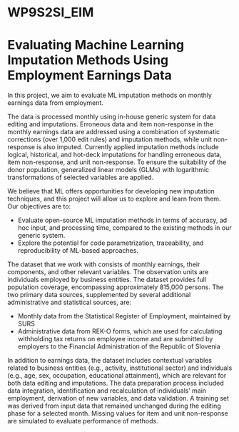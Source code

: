 # WP9S2SI_EIM
# Evaluating Machine Learning Imputation Methods Using Employment Earnings Data

In this project, we aim to evaluate ML imputation methods on monthly earnings data from employment.

The data is processed monthly using in-house generic system for data editing and imputations. Erroneous data and item non-response in the monthly earnings data are addressed using a combination of systematic corrections (over 1,000 edit rules) and imputation methods, while unit non-response is also imputed. Currently applied imputation methods include logical, historical, and hot-deck imputations for handling erroneous data, item non-response, and unit non-response. To ensure the suitability of the donor population, generalized linear models (GLMs) with logarithmic transformations of selected variables are applied. 

We believe that ML offers opportunities for developing new imputation techniques, and this project will allow us to explore and learn from them.
Our objectives are to:
-	Evaluate open-source ML imputation methods in terms of accuracy, ad hoc input, and processing time, compared to the existing methods in our generic system.
-	Explore the potential for code parametrization, traceability, and reproducibility of ML-based approaches.
 
The dataset that we work with consists of monthly earnings, their components, and other relevant variables. The observation units are individuals employed by business entities. The dataset provides full population coverage, encompassing approximately 815,000 persons. The two primary data sources, supplemented by several additional administrative and statistical sources, are:
-	Monthly data from the Statistical Register of Employment, maintained by SURS
-	Administrative data from REK-O forms, which are used for calculating withholding tax returns on employee income and are submitted by employers to the Financial Administration of the Republic of Slovenia

In addition to earnings data, the dataset includes contextual variables related to business entities (e.g., activity, institutional sector) and individuals (e.g., age, sex, occupation, educational attainment), which are relevant for both data editing and imputations. The data preparation process included data integration, identification and recalculation of individuals’ main employment, derivation of new variables, and data validation. A training set was derived from input data that remained unchanged during the editing phase for a selected month. Missing values for item and unit non-response are simulated to evaluate performance of methods.  
